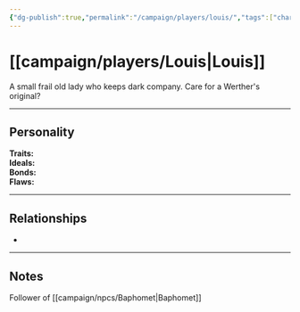 ```yaml
---
{"dg-publish":true,"permalink":"/campaign/players/louis/","tags":["character","player"]}
---
```



# [[campaign/players/Louis\|Louis]]
A small frail old lady who keeps dark company. Care for a Werther's original? 

---

## Personality
**Traits:**  
**Ideals:**  
**Bonds:**  
**Flaws:**  

---

## Relationships
- 

---

## Notes
Follower of [[campaign/npcs/Baphomet\|Baphomet]]
